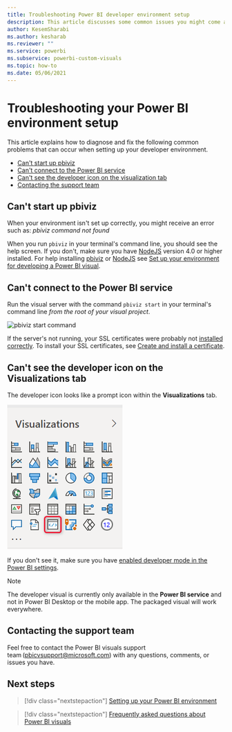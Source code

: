 ```yaml
---
title: Troubleshooting Power BI developer environment setup
description: This article discusses some common issues you might come across when developing or creating a custom Power BI visual.
author: KesemSharabi
ms.author: kesharab
ms.reviewer: ""
ms.service: powerbi
ms.subservice: powerbi-custom-visuals
ms.topic: how-to
ms.date: 05/06/2021
---
```


# Troubleshooting your Power BI environment setup

This article explains how to diagnose and fix the following common problems that can occur when setting up your developer environment.

* [Can't start up pbiviz](##cant-start-up-pbiviz)
* [Can't connect to the Power BI service](##cant-connect-to-the-power-bi-service)
* [Can't see the developer icon on the visualization tab](#cant-see-the-developer-icon-on-the-visualizations-tab)
* [Contacting the support team](#contacting-the-support-team)

## Can't start up pbiviz

When your environment isn't set up correctly, you might receive an error such as: *pbiviz command not found*

When you run `pbiviz` in your terminal's command line, you should see the help screen. If you don't, make sure you have [NodeJS](environment-setup.md#install-nodejs) version 4.0 or higher installed.
For help installing [pbiviz](environment-setup.md#install-pbiviz) or [NodeJS](environment-setup.md#install-nodejs) see [Set up your environment for developing a Power BI visual](environment-setup.md).

## Can't connect to the Power BI service

Run the visual server with the command `pbiviz start` in your terminal's command line *from the root of your visual project*.

![pbiviz start command](media/power-bi-custom-visuals-troubleshoot/powerbi-start-visual.png)

If the server's not running, your SSL certificates were probably not [installed correctly](environment-setup.md#create-and-install-a-certificate). To install your SSL certificates, see [Create and install a certificate](environment-setup.md#create-and-install-a-certificate).

## Can't see the developer icon on the Visualizations tab

The developer icon looks like a prompt icon within the **Visualizations** tab.

![Visual selection](media/power-bi-custom-visuals-troubleshoot/powerbi-developer-visual-selection.png)

If you don't see it, make sure you have [enabled developer mode in the Power BI settings](environment-setup.md#set-up-power-bi-service-for-developing-a-visual).

> [!NOTE]
> The developer visual is currently only available in the **Power BI service** and not in Power BI Desktop or the mobile app. The packaged visual will work everywhere.

## Contacting the support team

Feel free to contact the Power BI visuals support team (pbicvsupport@microsoft.com) with any questions, comments, or issues you have.

## Next steps

>[!div class="nextstepaction"]
>[Setting up your Power BI environment](environment-setup.md)

>[!div class="nextstepaction"]
>[Frequently asked questions about Power BI visuals](power-bi-custom-visuals-faq.yml#organizational-power-bi-visuals)
